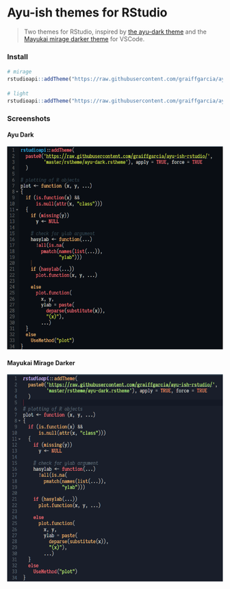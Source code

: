 # Ayu-ish themes for RStudio
> Two themes for RStudio, inspired by [the ayu-dark theme](https://github.com/ayu-theme/vscode-ayu) and the [Mayukai mirage darker theme](https://github.com/GulajavaMinistudio/Mayukai-Theme) for VSCode.

### Install
```R
# mirage
rstudioapi::addTheme("https://raw.githubusercontent.com/graiffgarcia/ayu-ish-rstudio/master/rstheme/ayu-dark.rstheme", apply = TRUE, force = TRUE)

# light
rstudioapi::addTheme("https://raw.githubusercontent.com/graiffgarcia/ayu-ish-rstudio/master/rstheme/mayukai-mirage-darker.rstheme", apply = TRUE, force = TRUE)
```

### Screenshots
#### Ayu Dark
![Ayu Dark](assets/ayu-dark.png)

#### Mayukai Mirage Darker
![Mayukai Mirage Darker](assets/mayukai-mirage-darker.png)